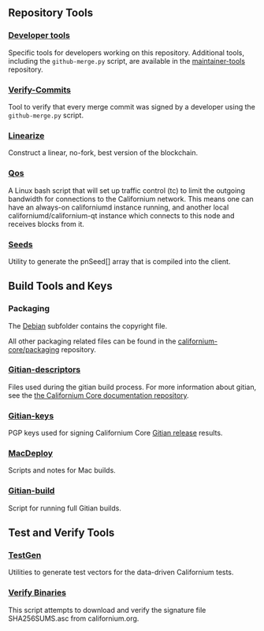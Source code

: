 Repository Tools
---------------------

### [Developer tools](/contrib/devtools) ###
Specific tools for developers working on this repository.
Additional tools, including the `github-merge.py` script, are available in the [maintainer-tools](https://github.com/californium-core/californium-maintainer-tools) repository.

### [Verify-Commits](/contrib/verify-commits) ###
Tool to verify that every merge commit was signed by a developer using the `github-merge.py` script.

### [Linearize](/contrib/linearize) ###
Construct a linear, no-fork, best version of the blockchain.

### [Qos](/contrib/qos) ###

A Linux bash script that will set up traffic control (tc) to limit the outgoing bandwidth for connections to the Californium network. This means one can have an always-on californiumd instance running, and another local californiumd/californium-qt instance which connects to this node and receives blocks from it.

### [Seeds](/contrib/seeds) ###
Utility to generate the pnSeed[] array that is compiled into the client.

Build Tools and Keys
---------------------

### Packaging ###
The [Debian](/contrib/debian) subfolder contains the copyright file.

All other packaging related files can be found in the [californium-core/packaging](https://github.com/californium-core/packaging) repository.

### [Gitian-descriptors](/contrib/gitian-descriptors) ###
Files used during the gitian build process. For more information about gitian, see the [the Californium Core documentation repository](https://github.com/californium-core/docs).

### [Gitian-keys](/contrib/gitian-keys)
PGP keys used for signing Californium Core [Gitian release](/doc/release-process.md) results.

### [MacDeploy](/contrib/macdeploy) ###
Scripts and notes for Mac builds.

### [Gitian-build](/contrib/gitian-build.py) ###
Script for running full Gitian builds.

Test and Verify Tools
---------------------

### [TestGen](/contrib/testgen) ###
Utilities to generate test vectors for the data-driven Californium tests.

### [Verify Binaries](/contrib/verifybinaries) ###
This script attempts to download and verify the signature file SHA256SUMS.asc from californium.org.
